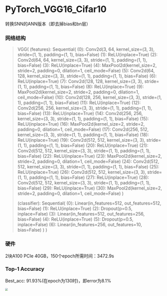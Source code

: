 # PyTorch_VGG16_Cifar10
转换SNN的ANN版本（即去掉bias和bn层）



### 网络结构

> VGG(
>   (features): Sequential(
>     (0): Conv2d(3, 64, kernel_size=(3, 3), stride=(1, 1), padding=(1, 1), bias=False)
>     (1): ReLU(inplace=True)
>     (2): Conv2d(64, 64, kernel_size=(3, 3), stride=(1, 1), padding=(1, 1), bias=False)
>     (3): ReLU(inplace=True)
>     (4): MaxPool2d(kernel_size=2, stride=2, padding=0, dilation=1, ceil_mode=False)
>     (5): Conv2d(64, 128, kernel_size=(3, 3), stride=(1, 1), padding=(1, 1), bias=False)
>     (6): ReLU(inplace=True)
>     (7): Conv2d(128, 128, kernel_size=(3, 3), stride=(1, 1), padding=(1, 1), bias=False)
>     (8): ReLU(inplace=True)
>     (9): MaxPool2d(kernel_size=2, stride=2, padding=0, dilation=1, ceil_mode=False)
>     (10): Conv2d(128, 256, kernel_size=(3, 3), stride=(1, 1), padding=(1, 1), bias=False)
>     (11): ReLU(inplace=True)
>     (12): Conv2d(256, 256, kernel_size=(3, 3), stride=(1, 1), padding=(1, 1), bias=False)
>     (13): ReLU(inplace=True)
>     (14): Conv2d(256, 256, kernel_size=(3, 3), stride=(1, 1), padding=(1, 1), bias=False)
>     (15): ReLU(inplace=True)
>     (16): MaxPool2d(kernel_size=2, stride=2, padding=0, dilation=1, ceil_mode=False)
>     (17): Conv2d(256, 512, kernel_size=(3, 3), stride=(1, 1), padding=(1, 1), bias=False)
>     (18): ReLU(inplace=True)
>     (19): Conv2d(512, 512, kernel_size=(3, 3), stride=(1, 1), padding=(1, 1), bias=False)
>     (20): ReLU(inplace=True)
>     (21): Conv2d(512, 512, kernel_size=(3, 3), stride=(1, 1), padding=(1, 1), bias=False)
>     (22): ReLU(inplace=True)
>     (23): MaxPool2d(kernel_size=2, stride=2, padding=0, dilation=1, ceil_mode=False)
>     (24): Conv2d(512, 512, kernel_size=(3, 3), stride=(1, 1), padding=(1, 1), bias=False)
>     (25): ReLU(inplace=True)
>     (26): Conv2d(512, 512, kernel_size=(3, 3), stride=(1, 1), padding=(1, 1), bias=False)
>     (27): ReLU(inplace=True)
>     (28): Conv2d(512, 512, kernel_size=(3, 3), stride=(1, 1), padding=(1, 1), bias=False)
>     (29): ReLU(inplace=True)
>     (30): MaxPool2d(kernel_size=2, stride=2, padding=0, dilation=1, ceil_mode=False)
>   )
>   
>   (classifier): Sequential(
>     (0): Linear(in_features=512, out_features=512, bias=False)
>     (1): ReLU(inplace=True)
>     (2): Dropout(p=0.5, inplace=False)
>     (3): Linear(in_features=512, out_features=256, bias=False)
>     (4): ReLU(inplace=True)
>     (5): Dropout(p=0.5, inplace=False)
>     (6): Linear(in_features=256, out_features=10, bias=False)
>   )
> )



### 硬件

2块A100 PCIe 40GB，150个epoch所需时间：3472.9s



### Top-1 Accuracy

Best_acc: 91.93%(在epoch为130时)，即error为8.1%

<img src="https://gitee.com/Hexaaaaaa/blogimage/raw/master/img/20220212124834.png" style="zoom:50%;" />

